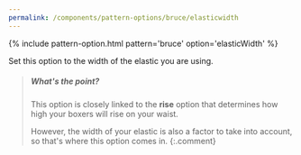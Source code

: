 ```yaml
---
permalink: /components/pattern-options/bruce/elasticwidth
---
```

{% include pattern-option.html pattern='bruce' option='elasticWidth' %}

Set this option to the width of the elastic you are using.

> <h5>What's the point?</h5>
>
> This option is closely linked to the **rise** option that determines how high your boxers will rise on your waist.
>
> However, the width of your elastic is also a factor to take into account, so that's where this option comes in.
{:.comment}
